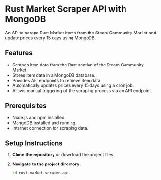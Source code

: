 # Rust Market Scraper API with MongoDB

An API to scrape Rust Market items from the Steam Community Market and update prices every 15 days using MongoDB.

## Features

- Scrapes item data from the Rust section of the Steam Community Market.
- Stores item data in a MongoDB database.
- Provides API endpoints to retrieve item data.
- Automatically updates prices every 15 days using a cron job.
- Allows manual triggering of the scraping process via an API endpoint.

## Prerequisites

- Node.js and npm installed.
- MongoDB installed and running.
- Internet connection for scraping data.

## Setup Instructions

1. **Clone the repository** or download the project files.

2. **Navigate to the project directory**:

   ```bash
   cd rust-market-scraper-api
   ```
